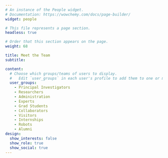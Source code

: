 ```yaml
---
# An instance of the People widget.
# Documentation: https://wowchemy.com/docs/page-builder/
widget: people

# This file represents a page section.
headless: true

# Order that this section appears on the page.
weight: 68

title: Meet the Team
subtitle:

content:
  # Choose which groups/teams of users to display.
  #   Edit `user_groups` in each user's profile to add them to one or more of these groups.
  user_groups:
    - Principal Investigators
    - Researchers
    - Administration
    - Experts
    - Grad Students
    - Collaborators
    - Visitors
    - Internships
    - Robots
    - Alumni
design:
  show_interests: false
  show_role: true
  show_social: true
---
```

